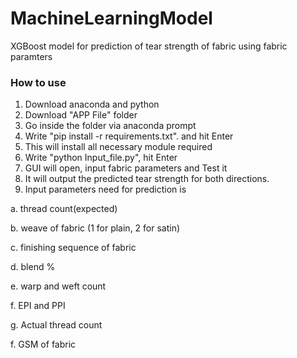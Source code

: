 # MachineLearningModel
XGBoost model for prediction of tear strength of fabric using fabric paramters

### How to use
1. Download anaconda and python
2. Download "APP File" folder
3. Go inside the folder via anaconda prompt
4. Write "pip install -r requirements.txt". and hit Enter
5. This will install all necessary module required
6. Write "python Input_file.py", hit Enter
7. GUI will open, input fabric parameters and Test it
8. It will output the predicted tear strength for both directions.
9. Input parameters need for prediction is 

a. thread count(expected)
  
b. weave of fabric (1 for plain, 2 for satin)
  
c. finishing sequence of fabric
  
d. blend %
  
e. warp and weft count
  
f. EPI and PPI
  
g. Actual thread count
  
f. GSM of fabric
